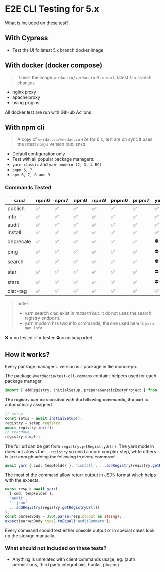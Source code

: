 # E2E CLI Testing for 5.x

What is included on these test?

## With Cypress

- Test the UI fo latest 5.x branch docker image

## With docker (docker compose)

> It uses the image `verdaccio/verdaccio:5.x-next`, latest `5.x` branch changes

 - nginx proxy
 - apache proxy
 - using plugins
 
All docker test are run with GitHub Actions 

## With npm cli

> A copy of `verdaccio/verdaccio` e2e for 6.x, test are on sync
> It uses the latest `npmjs` version published

- Default configuration only
- Test with all popular package managers:
- `yarn classic` and `yarn modern (2, 3, 4 RC)`
- `pnpm 6, 7`
- `npm 6, 7, 8 and 9`

### Commands Tested

| cmd       | npm6 | npm7 | npm8 | npm9 | pnpm6 | pnpm7 | yarn1 | yarn2 | yarn3 | yarn4 |
| --------- | ---- | ---- | ---- | ---- | ----- | ----- | ----- | ----- | ----- | ----- |
| publish   | ✅   | ✅   | ✅   | ✅   | ✅    | ✅    | ✅    | ✅    | ✅    | ✅    |
| info      | ✅   | ✅   | ✅   | ✅   | ✅    | ✅    | ✅    | ✅    | ✅    | ✅    |
| audit     | ✅   | ✅   | ✅   | ✅   | ✅    | ✅    | ✅    | ✅    | ✅    | ❌    |
| install   | ✅   | ✅   | ✅   | ✅   | ✅    | ✅    | ✅    | ✅    | ✅    | ✅    |
| deprecate | ✅   | ✅   | ✅   | ✅   | ✅    | ✅    | ⛔    | ⛔    | ⛔    | ⛔    |
| ping      | ✅   | ✅   | ✅   | ✅   | ✅    | ✅    | ⛔    | ⛔    | ⛔    | ⛔    |
| search    | ✅   | ✅   | ✅   | ✅   | ✅    | ✅    | ⛔    | ⛔    | ⛔    | ⛔    |
| star      | ✅   | ✅   | ✅   | ✅   | ✅    | ✅    | ⛔    | ⛔    | ⛔    | ⛔    |
| stars     | ✅   | ✅   | ✅   | ✅   | ✅    | ✅    | ⛔    | ⛔    | ⛔    | ⛔    |
| dist-tag  | ✅   | ✅   | ✅   | ✅   | ✅    | ✅    | ✅    | ❌    | ❌    | ❌    |

> notes:
>
> - yarn search cmd exist in _modern_ but, it do not uses the search registry endpoint.
> - yarn _modern_ has two info commands, the one used here is `yarn npm info`

❌ = no tested
✅ = tested
⛔ = no supported

## How it works?

Every package manager + version is a package in the monorepo.

The package `@verdaccio/test-cli-commons` contains helpers used for each package manager.

```ts
import { addRegistry, initialSetup, prepareGenericEmptyProject } from '@verdaccio/test-cli-commons';
```

The registry can be executed with the following commands, the port is automatically assigned.

```ts
// setup
const setup = await initialSetup();
registry = setup.registry;
await registry.init();
// teardown
registry.stop();
```

The full url can be get from `registry.getRegistryUrl()`. The yarn modern does not allows the `--registry` so need a more complex step, while others is just enough adding the following to every command.

```ts
await yarn({ cwd: tempFolder }, 'install', ...addRegistry(registry.getRegistryUrl()));
```

The most of the command allow return output in JSON format which helps with the expects.

```ts
const resp = await yarn(
  { cwd: tempFolder },
  'audit',
  '--json',
  ...addRegistry(registry.getRegistryUrl())
);
const parsedBody = JSON.parse(resp.stdout as string);
expect(parsedBody.type).toEqual('auditSummary');
```

Every command should test either console output or in special cases look up the storage manually.

### What should not included on these tests?

- Anything is unrelated with client commands usage, eg: (auth permissions, third party integrations,
  hooks, plugins)
